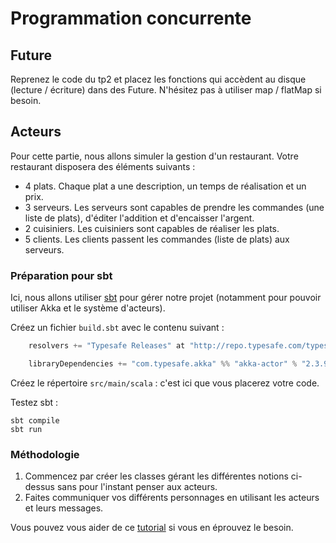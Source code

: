 # Programmation concurrente

## Future

Reprenez le code du tp2 et placez les fonctions qui accèdent au disque (lecture / écriture) dans des Future. N'hésitez pas à utiliser map / flatMap si besoin.

## Acteurs

Pour cette partie, nous allons simuler la gestion d'un restaurant. Votre restaurant disposera des éléments suivants :

- 4 plats. Chaque plat a une description, un temps de réalisation et un prix.
- 3 serveurs. Les serveurs sont capables de prendre les commandes (une liste de plats), d'éditer l'addition et d'encaisser l'argent.
- 2 cuisiniers. Les cuisiniers sont capables de réaliser les plats.
- 5 clients. Les clients passent les commandes (liste de plats) aux serveurs.

### Préparation pour sbt

Ici, nous allons utiliser [sbt](http://www.scala-sbt.org/) pour gérer notre projet (notamment pour pouvoir utiliser Akka et le système d'acteurs).

Créez un fichier `build.sbt` avec le contenu suivant :


```scala
    resolvers += "Typesafe Releases" at "http://repo.typesafe.com/typesafe/releases"

    libraryDependencies += "com.typesafe.akka" %% "akka-actor" % "2.3.9"
```

Créez le répertoire `src/main/scala` : c'est ici que vous placerez votre code.

Testez sbt :

    sbt compile
    sbt run

### Méthodologie

1. Commencez par créer les classes gérant les différentes notions ci-dessus sans pour l'instant penser aux acteurs.
2. Faites communiquer vos différents personnages en utilisant les acteurs et leurs messages.

Vous pouvez vous aider de ce [tutorial](http://danielwestheide.com/blog/2013/02/27/the-neophytes-guide-to-scala-part-14-the-actor-approach-to-concurrency.html) si vous en éprouvez le besoin.


